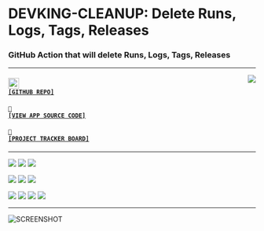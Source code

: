 # DEVKING-CLEANUP: Delete Runs, Logs, Tags, Releases 
### GitHub Action that will delete Runs, Logs, Tags, Releases

---

<a href='https://github.com/cogsmith/devking-cleanup'><img src='https://github-readme-stats.vercel.app/api/pin/?username=cogsmith&repo=devking-cleanup' align='right'></a>

#### <code><a href='https://github.com/cogsmith/devking-cleanup'><img src='https://github.githubassets.com/images/icons/emoji/octocat.png' width='22'> [GITHUB REPO]</a></code>

#### <code><a href='https://github.com/cogsmith/devking-cleanup/blob/main/app.js'>🧾 [VIEW APP SOURCE CODE]</a></code>

#### <code><a href='https://github.com/cogsmith/devking-cleanup/projects/1'>📅 [PROJECT TRACKER BOARD]</a></code>

---

[![](https://shields.io/github/package-json/v/cogsmith/devking-cleanup?label=codebase)](http://github.com/cogsmith/devking-cleanup)
[![](https://shields.io/github/last-commit/cogsmith/devking-cleanup)](https://github.com/cogsmith/devking-cleanup/commits/main)
[![](https://github.com/cogsmith/devking-cleanup/actions/workflows/DEVKING_CHECK.yml/badge.svg)](https://github.com/cogsmith/devking-cleanup/actions/workflows/DEVKING_CHECK.yml)

[![](https://shields.io/github/v/release/cogsmith/devking-cleanup?label=latest+release)](https://github.com/cogsmith/devking-cleanup/releases)
[![](https://shields.io/github/release-date/cogsmith/devking-cleanup?color=blue)](https://github.com/cogsmith/devking-cleanup/releases)
[![](https://shields.io/github/commits-since/cogsmith/devking-cleanup/latest)](https://github.com/cogsmith/devking-cleanup/commits/main)
<!-- [![](https://shields.io/github/commit-activity/m/cogsmith/devking-cleanup)](https://github.com/cogsmith/devking-cleanup/commits/main) -->

[![](https://shields.io/github/license/cogsmith/devking-cleanup?color=lightgray)](https://github.com/cogsmith/devking-cleanup/blob/main/LICENSE)
[![](https://shields.io/github/languages/code-size/cogsmith/devking-cleanup)](http://github.com/cogsmith/devking-cleanup)
[![](https://shields.io/github/repo-size/cogsmith/devking-cleanup)](http://github.com/cogsmith/devking-cleanup)
[![](https://shields.io/github/issues-raw/cogsmith/devking-cleanup)](https://github.com/cogsmith/devking-cleanup/issues)

---

![SCREENSHOT](SCREENSHOT.PNG)